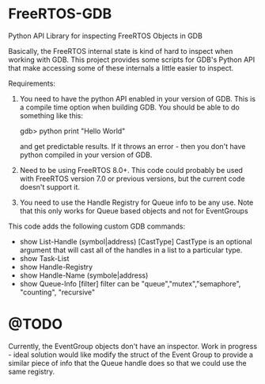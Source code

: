 FreeRTOS-GDB
============

Python API Library for inspecting FreeRTOS Objects in GDB

Basically, the FreeRTOS internal state is kind of hard to inspect 
when working with GDB. This project provides some scripts for GDB's 
Python API that make accessing some of these internals a little easier
to inspect. 

Requirements: 

1) You need to have the python API enabled in your version of GDB. This is a 
    compile time option when building GDB. You should be able to do something
	  like this: 

	gdb> python print "Hello World" 

	and get predictable results. If it throws an error - then you don't have 
	python compiled in your version of GDB.

2) Need to be using FreeRTOS 8.0+. This code could probably be used with FreeRTOS
    version 7.0 or previous versions, but the current code doesn't support it.

3) You need to use the Handle Registry for Queue info to be any use.
    Note that this only works for Queue based objects and not 
    for EventGroups 

This code adds the following custom GDB commands: 

- show List-Handle (symbol|address) [CastType]
	CastType is an optional argument that will cast all of the 
	handles in a list to a particular type. 
- show Task-List
- show Handle-Registry
- show Handle-Name  (symbole|address) 
- show Queue-Info [filter]
   filter can be "queue","mutex","semaphore", "counting", "recursive"



@TODO
=====

Currently, the EventGroup objects don't have an inspector. 
Work in progress - ideal solution would like modify the struct
of the Event Group to provide a similar piece of info that the 
Queue handle does so that we could use the same registry.
